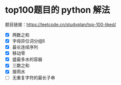 # top100题目的 python 解法

题目链接：https://leetcode.cn/studyplan/top-100-liked/

- [x] 两数之和
- [x] 字母异位词分组ß
- [x] 最长连续序列
- [x] 移动零
- [x] 盛最多水的容器
- [x] 三数之和
- [x] 接雨水
- [ ] 无重复字符的最长子串
